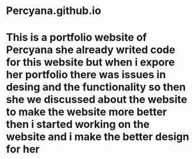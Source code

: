 # Percyana.github.io


# This is a portfolio website of Percyana she already writed code for this website but when i expore her portfolio there was issues in desing and the functionality so then she we discussed about the website to make the website more better then i started working on the website and i make the better design for her
